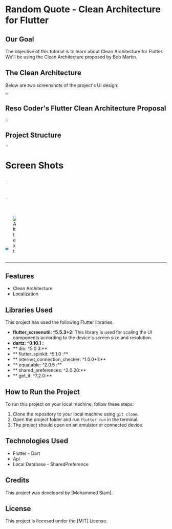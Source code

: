 # Random Quote - Clean Architecture for Flutter

## Our Goal

The objective of this tutorial is to learn about Clean Architecture for Flutter. We'll be using the Clean Architecture proposed by Bob Martin.

 
## The Clean Architecture

Below are two screenshots of the project's UI design:
<div style="display: flex;">
  <img
     src="layout/CleanArchitecture.jpg"
     alt="Alt text"
     title="Optional title"
     style="max-width: 10px; margin-right: 10px; hight: 10px">
 
 
</div>

 
## Reso Coder's Flutter Clean Architecture Proposal
<div style="display: flex;">
  <img
     src="layout/Clean-Architecture-Flutter-Diagram.webp"
     alt="Alt text"
     title="Optional title"
     style="max-width: 10px; margin-right: 10px; hight: 10px">

 
</div>
 
## Project Structure

<div style="display: flex;">
  <img
     src="layout/project structure.png"
     alt="Alt text"
     title="Optional title"
     style="max-width: 10px; margin-right: 10px; hight: 10px">


</div>

# Screen Shots

<img
src="layout/Splash Screen.jpeg"
alt="Alt text"
title="Optional title"
style="max-width: 10px; margin-right: 10px; hight: 10px">
--------------------------------------------------------------------------------------------------------------------------------
<img
src="layout/Loading Data.jpeg"
alt="Alt text"
title="Optional title"
style="max-width: 10px; margin-right: 10px; hight: 10px">
--------------------------------------------------------------------------------------------------------------------------------

<div style="display: flex;">

<img
src="layout/Home Qoute.jpeg"
alt="Alt text"
title="Optional title"
style="max-width: 10px; margin-right: 10px; hight: 10px">
<img
src="layout/Home Qoute En.jpeg"
alt="Alt text"
title="Optional title"
style="max-width: 10px; margin-right: 10px; hight: 10px">

</div>

--------------------------------------------------------------------------------------------------------------------------------
## Features

- Clean Architecture
- Localization

## Libraries Used

This project has used the following Flutter libraries:

- **flutter_screenutil: ^5.5.3+2:** This library is used for scaling the UI components according to the device's screen size and resolution.
- **dartz: ^0.10.1 :**  
- ** dio: ^5.0.3:**  
- ** flutter_spinkit: ^5.1.0 :**   
- ** internet_connection_checker: ^1.0.0+1:**   
- ** equatable: ^2.0.5 :**   
- ** shared_preferences: ^2.0.20:**   
- ** get_it: ^7.2.0:**   
 
## How to Run the Project

To run this project on your local machine, follow these steps:

1. Clone the repository to your local machine using `git clone`.
2. Open the project folder and run `flutter run` in the terminal.
3. The project should open on an emulator or connected device.

## Technologies Used

- Flutter - Dart
- Api
- Local Database - SharedPreference

## Credits

This project was developed by [Mohammed Siam].

## License

This project is licensed under the [MIT] License.

 

 
